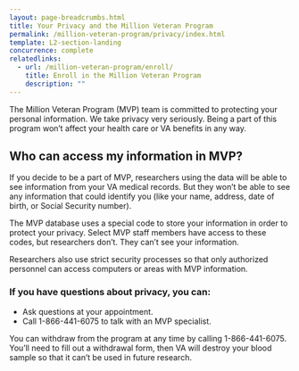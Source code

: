 ```yaml
---
layout: page-breadcrumbs.html
title: Your Privacy and the Million Veteran Program
permalink: /million-veteran-program/privacy/index.html
template: L2-section-landing
concurrence: complete
relatedlinks:
  - url: /million-veteran-program/enroll/
    title: Enroll in the Million Veteran Program
    description: ""
---
```


The Million Veteran Program (MVP) team is committed to protecting your personal information. We take privacy very seriously. Being a part of this program won’t affect your health care or VA benefits in any way.

## Who can access my information in MVP?

If you decide to be a part of MVP, researchers using the data will be able to see information from your VA medical records. But they won’t be able to see any information that could identify you (like your name, address, date of birth, or Social Security number).  

The MVP database uses a special code to store your information in order to protect your privacy. Select MVP staff members have access to these codes, but researchers don’t. They can’t see your information.

Researchers also use strict security processes so that only authorized personnel can access computers or areas with MVP information.

### If you have questions about privacy, you can:

-	Ask questions at your appointment.
-	Call 1-866-441-6075 to talk with an MVP specialist.

You can withdraw from the program at any time by calling 1-866-441-6075. You’ll need to fill out a withdrawal form, then VA will destroy your blood sample so that it can’t be used in future research.
